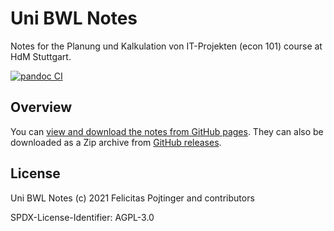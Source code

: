 # Uni BWL Notes

Notes for the Planung und Kalkulation von IT-Projekten (econ 101) course at HdM Stuttgart.

[![pandoc CI](https://github.com/pojntfx/uni-bwl-notes/actions/workflows/pandoc.yaml/badge.svg)](https://github.com/pojntfx/uni-bwl-notes/actions/workflows/pandoc.yaml)

## Overview

You can [view and download the notes from GitHub pages](https://pojntfx.github.io/uni-bwl-notes/). They can also be downloaded as a Zip archive from [GitHub releases](https://github.com/pojntfx/uni-bwl-notes/releases).

## License

Uni BWL Notes (c) 2021 Felicitas Pojtinger and contributors

SPDX-License-Identifier: AGPL-3.0
